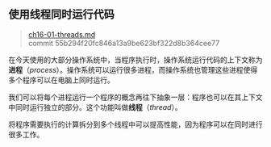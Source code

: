 ## 使用线程同时运行代码

> [ch16-01-threads.md](https://github.com/rust-lang/book/blob/master/second-edition/src/ch16-01-threads.md)
> <br>
> commit 55b294f20fc846a13a9be623bf322d8b364cee77

在今天使用的大部分操作系统中，当程序执行时，操作系统运行代码的上下文称为**进程**（*process*）。操作系统可以运行很多进程，而操作系统也管理这些进程使得多个程序可以在电脑上同时运行。

我们可以将每个进程运行一个程序的概念再往下抽象一层：程序也可以在其上下文中同时运行独立的部分。这个功能叫做**线程**（*thread*）。

将程序需要执行的计算拆分到多个线程中可以提高性能，因为程序可以在同时进行很多工作。